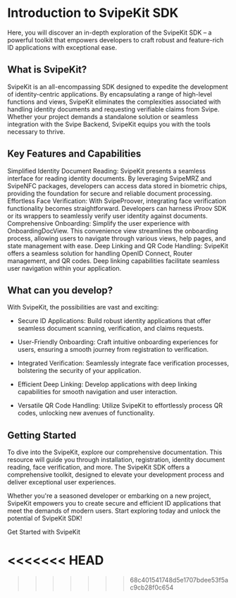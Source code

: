 
# Introduction to SvipeKit SDK
Here, you will discover an in-depth exploration of the SvipeKit SDK – a powerful toolkit that empowers developers to craft robust and feature-rich ID applications with exceptional ease.
## What is SvipeKit?
SvipeKit is an all-encompassing SDK designed to expedite the development of identity-centric applications. By encapsulating a range of high-level functions and views, SvipeKit eliminates the complexities associated with handling identity documents and requesting verifiable claims from Svipe. Whether your project demands a standalone solution or seamless integration with the Svipe Backend, SvipeKit equips you with the tools necessary to thrive.
## Key Features and Capabilities
Simplified Identity Document Reading: SvipeKit presents a seamless interface for reading identity documents. By leveraging SvipeMRZ and SvipeNFC packages, developers can access data stored in biometric chips, providing the foundation for secure and reliable document processing.
Effortless Face Verification: With SvipeProover, integrating face verification functionality becomes straightforward. Developers can harness iProov SDK or its wrappers to seamlessly verify user identity against documents.
Comprehensive Onboarding: Simplify the user experience with OnboardingDocView. This convenience view streamlines the onboarding process, allowing users to navigate through various views, help pages, and state management with ease.
Deep Linking and QR Code Handling: SvipeKit offers a seamless solution for handling OpenID Connect, Router management, and QR codes. Deep linking capabilities facilitate seamless user navigation within your application.

## What can you develop?

With SvipeKit, the possibilities are vast and exciting:

- Secure ID Applications: Build robust identity applications that offer seamless document scanning, verification, and claims requests.

- User-Friendly Onboarding: Craft intuitive onboarding experiences for users, ensuring a smooth journey from registration to verification.

- Integrated Verification: Seamlessly integrate face verification processes, bolstering the security of your application.

- Efficient Deep Linking: Develop applications with deep linking capabilities for smooth navigation and user interaction.

- Versatile QR Code Handling: Utilize SvipeKit to effortlessly process QR codes, unlocking new avenues of functionality.

## Getting Started

To dive into the SvipeKit, explore our comprehensive documentation. This resource will guide you through installation, registration, identity document reading, face verification, and more. The SvipeKit SDK offers a comprehensive toolkit, designed to elevate your development process and deliver exceptional user experiences.

Whether you're a seasoned developer or embarking on a new project, SvipeKit empowers you to create secure and efficient ID applications that meet the demands of modern users. Start exploring today and unlock the potential of SvipeKit SDK!

Get Started with SvipeKit


<<<<<<< HEAD
=======


>>>>>>> 68c401541748d5e1707bdee53f5ac9cb28f0c654
